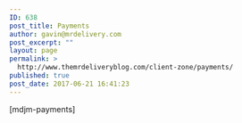 ```yaml
---
ID: 638
post_title: Payments
author: gavin@mrdelivery.com
post_excerpt: ""
layout: page
permalink: >
  http://www.themrdeliveryblog.com/client-zone/payments/
published: true
post_date: 2017-06-21 16:41:23
---
```

[mdjm-payments]